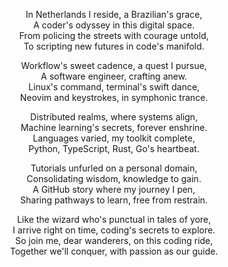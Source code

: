 <p align="center">
In Netherlands I reside, a Brazilian's grace,<br>
A coder's odyssey in this digital space.<br>
From policing the streets with courage untold,<br>
To scripting new futures in code's manifold.
</p>

<p align="center">
Workflow's sweet cadence, a quest I pursue,<br>
A software engineer, crafting anew.<br>
Linux's command, terminal's swift dance,<br>
Neovim and keystrokes, in symphonic trance.
</p>

<p align="center">
Distributed realms, where systems align,<br>
Machine learning's secrets, forever enshrine.<br>
Languages varied, my toolkit complete,<br>
Python, TypeScript, Rust, Go's heartbeat.
</p>

<p align="center">
Tutorials unfurled on a personal domain,<br>
Consolidating wisdom, knowledge to gain.<br>
A GitHub story where my journey I pen,<br>
Sharing pathways to learn, free from restrain.
</p>

<p align="center">
Like the wizard who's punctual in tales of yore,<br>
I arrive right on time, coding's secrets to explore.<br>
So join me, dear wanderers, on this coding ride,<br>
Together we'll conquer, with passion as our guide.
</p>
